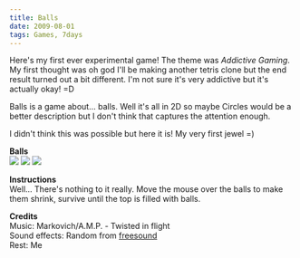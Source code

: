 ```yaml
---
title: Balls
date: 2009-08-01
tags: Games, 7days
---
```


Here's my first ever experimental game! The theme was *Addictive Gaming*. My first thought was oh god I'll be making another tetris clone but the end result turned out a bit different. I'm not sure it's very addictive but it's actually okay! =D

Balls is a game about... balls. Well it's all in 2D so maybe Circles would be a better description but I don't think that captures the attention enough.

I didn't think this was possible but here it is! My very first jewel =)

**Balls**   
![](/media/images/thumbs/balls1.jpg) ![](/media/images/thumbs/balls2.jpg) ![](/media/images/thumbs/balls3.jpg)

**Instructions**   
Well... There's nothing to it really. Move the mouse over the balls to make them shrink, survive until the top is filled with balls.

**Credits**   
Music: Markovich/A.M.P. - Twisted in flight   
Sound effects: Random from [freesound](http://www.freesound.org/)   
Rest: Me

